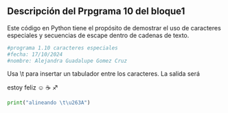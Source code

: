 ## Descripción del Prpgrama 10 del bloque1
Este código en Python tiene el propósito de demostrar el uso de caracteres especiales y secuencias 
de escape dentro de cadenas de texto.

``` Python
#programa 1.10 caracteres especiales
#fecha: 17/10/2024
#nombre: Alejandra Guadalupe Gomez Cruz
```
Usa \t para insertar un tabulador entre los caracteres. La salida será

estoy feliz ☺   ☕   ♐

``` Python
print("alineando \t\u263A")
```



